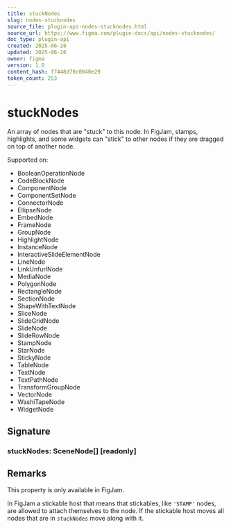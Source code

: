 ```yaml
---
title: stuckNodes
slug: nodes-stucknodes
source_file: plugin-api-nodes-stucknodes.html
source_url: https://www.figma.com/plugin-docs/api/nodes-stucknodes/
doc_type: plugin-api
created: 2025-06-26
updated: 2025-06-26
owner: figma
version: 1.0
content_hash: f7448d79c0040e29
token_count: 253
---
```

# stuckNodes

An array of nodes that are "stuck" to this node. In FigJam, stamps, highlights, and some widgets can "stick"
to other nodes if they are dragged on top of another node.

 Supported on:

- BooleanOperationNode
- CodeBlockNode
- ComponentNode
- ComponentSetNode
- ConnectorNode
- EllipseNode
- EmbedNode
- FrameNode
- GroupNode
- HighlightNode
- InstanceNode
- InteractiveSlideElementNode
- LineNode
- LinkUnfurlNode
- MediaNode
- PolygonNode
- RectangleNode
- SectionNode
- ShapeWithTextNode
- SliceNode
- SlideGridNode
- SlideNode
- SlideRowNode
- StampNode
- StarNode
- StickyNode
- TableNode
- TextNode
- TextPathNode
- TransformGroupNode
- VectorNode
- WashiTapeNode
- WidgetNode

## Signature

### stuckNodes: SceneNode[] [readonly]

## Remarks

This property is only available in FigJam.

In FigJam a stickable host that means that stickables, like `'STAMP'` nodes, are allowed to attach themselves to the node. If the stickable host moves all nodes that are in `stuckNodes` move along with it.